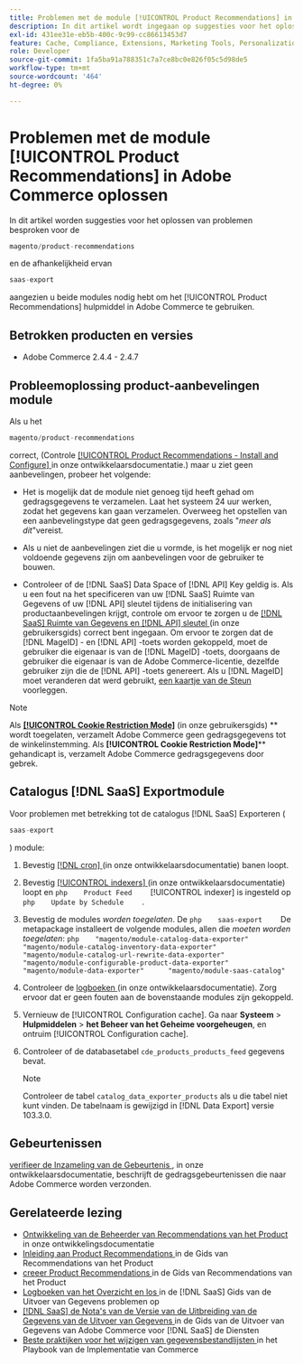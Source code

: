```yaml
---
title: Problemen met de module [!UICONTROL Product Recommendations] in Adobe Commerce oplossen
description: In dit artikel wordt ingegaan op suggesties voor het oplossen van problemen voor de module [!UICONTROL Product Recommendations] in Adobe Commerce.
exl-id: 431ee31e-eb5b-400c-9c99-cc86613453d7
feature: Cache, Compliance, Extensions, Marketing Tools, Personalization, Products, Recommendations
role: Developer
source-git-commit: 1fa5ba91a788351c7a7ce8bc0e826f05c5d98de5
workflow-type: tm+mt
source-wordcount: '464'
ht-degree: 0%

---
```


# Problemen met de module [!UICONTROL Product Recommendations] in Adobe Commerce oplossen

In dit artikel worden suggesties voor het oplossen van problemen besproken voor de

```php
magento/product-recommendations
```

en de afhankelijkheid ervan

```php
saas-export
```

aangezien u beide modules nodig hebt om het [!UICONTROL Product Recommendations] hulpmiddel in Adobe Commerce te gebruiken.

## Betrokken producten en versies

* Adobe Commerce 2.4.4 - 2.4.7

## Probleemoplossing product-aanbevelingen module

Als u het

```php
magento/product-recommendations
```

correct, (Controle [[!UICONTROL Product Recommendations - Install and Configure] ](https://experienceleague.adobe.com/en/docs/commerce-merchant-services/product-recommendations/getting-started/install-configure) in onze ontwikkelaarsdocumentatie.) maar u ziet geen aanbevelingen, probeer het volgende:

* Het is mogelijk dat de module niet genoeg tijd heeft gehad om gedragsgegevens te verzamelen. Laat het systeem 24 uur werken, zodat het gegevens kan gaan verzamelen. Overweeg het opstellen van een aanbevelingstype dat geen gedragsgegevens, zoals &quot;*meer als dit*&quot;vereist.

* Als u niet de aanbevelingen ziet die u vormde, is het mogelijk er nog niet voldoende gegevens zijn om aanbevelingen voor de gebruiker te bouwen.

* Controleer of de [!DNL SaaS] Data Space of [!DNL API] Key geldig is. Als u een fout na het specificeren van uw [!DNL SaaS] Ruimte van Gegevens of uw [!DNL API] sleutel tijdens de initialisering van productaanbevelingen krijgt, controle om ervoor te zorgen u de [[!DNL SaaS]  Ruimte van Gegevens en  [!DNL API]  sleutel ](https://experienceleague.adobe.com/en/docs/commerce-admin/config/services/saas) (in onze gebruikersgids) correct bent ingegaan. Om ervoor te zorgen dat de [!DNL MageID] - en [!DNL API] -toets worden gekoppeld, moet de gebruiker die eigenaar is van de [!DNL MageID] -toets, doorgaans de gebruiker die eigenaar is van de Adobe Commerce-licentie, dezelfde gebruiker zijn die de [!DNL API] -toets genereert. Als u [!DNL MageID] moet veranderen dat werd gebruikt, [ een kaartje van de Steun ](/help/help-center-guide/help-center/magento-help-center-user-guide.md#submit-ticket) voorleggen.

>[!NOTE]
>
>Als [**[!UICONTROL Cookie Restriction Mode]**](https://experienceleague.adobe.com/en/docs/commerce-admin/start/compliance/privacy/compliance-cookie-law) (in onze gebruikersgids) ** wordt toegelaten, verzamelt Adobe Commerce geen gedragsgegevens tot de winkelinstemming. Als **[!UICONTROL Cookie Restriction Mode]**** gehandicapt is, verzamelt Adobe Commerce gedragsgegevens door gebrek.

## Catalogus [!DNL SaaS] Exportmodule

Voor problemen met betrekking tot de catalogus [!DNL SaaS] Exporteren (

```php
saas-export
```

) module:

1. Bevestig [[!DNL cron] ](https://experienceleague.adobe.com/en/docs/commerce-operations/configuration-guide/cli/configure-cron-jobs) (in onze ontwikkelaarsdocumentatie) banen loopt.
1. Bevestig [[!UICONTROL indexers] ](https://experienceleague.adobe.com/en/docs/commerce-operations/configuration-guide/cli/manage-indexers) (in onze ontwikkelaarsdocumentatie) loopt en    ```php    Product Feed    ```    [!UICONTROL indexer] is ingesteld op    ```php    Update by Schedule    ```    .
1. Bevestig de modules *worden toegelaten*. De    ```php    saas-export    ```    De metapackage installeert de volgende modules, allen die *moeten worden toegelaten*:    ```php    "magento/module-catalog-data-exporter"      "magento/module-catalog-inventory-data-exporter"      "magento/module-catalog-url-rewrite-data-exporter"      "magento/module-configurable-product-data-exporter"      "magento/module-data-exporter"      "magento/module-saas-catalog"    ```
1. Controleer de [ logboeken ](https://experienceleague.adobe.com/en/docs/commerce-operations/configuration-guide/cli/enable-logging) (in onze ontwikkelaarsdocumentatie). Zorg ervoor dat er geen fouten aan de bovenstaande modules zijn gekoppeld.
1. Vernieuw de [!UICONTROL Configuration cache]. Ga naar **Systeem** > **Hulpmiddelen** > **het Beheer van het Geheime voorgeheugen**, en ontruim [!UICONTROL Configuration cache].
1. Controleer of de databasetabel `cde_products_products_feed` gegevens bevat.

   >[!NOTE]
   >
   >Controleer de tabel `catalog_data_exporter_products` als u die tabel niet kunt vinden. De tabelnaam is gewijzigd in [!DNL Data Export] versie 103.3.0.

## Gebeurtenissen

[ verifieer de Inzameling van de Gebeurtenis ](https://experienceleague.adobe.com/en/docs/commerce-merchant-services/product-recommendations/getting-started/verify), in onze ontwikkelaarsdocumentatie, beschrijft de gedragsgebeurtenissen die naar Adobe Commerce worden verzonden.

## Gerelateerde lezing

* [ Ontwikkeling van de Beheerder van Recommendations van het Product ](https://experienceleague.adobe.com/en/docs/commerce-merchant-services/product-recommendations/developer/development-overview) in onze ontwikkelingsdocumentatie
* [ Inleiding aan Product Recommendations ](https://experienceleague.adobe.com/en/docs/commerce-merchant-services/product-recommendations/overview) in de Gids van Recommendations van het Product
* [ creeer Product Recommendations ](https://experienceleague.adobe.com/en/docs/commerce-merchant-services/product-recommendations/admin/create) in de Gids van Recommendations van het Product
* [ Logboeken van het Overzicht en los ](https://experienceleague.adobe.com/en/docs/commerce-merchant-services/saas-data-export/troubleshooting-logging) in de [!DNL SaaS] Gids van de Uitvoer van Gegevens problemen op
* [[!DNL SaaS]  de Nota&#39;s van de Versie van de Uitbreiding van de Gegevens van de Uitvoer van Gegevens ](https://experienceleague.adobe.com/en/docs/commerce-merchant-services/saas-data-export/release-notes) in de Gids van de Uitvoer van Gegevens van Adobe Commerce voor [!DNL SaaS] de Diensten
* [ Beste praktijken voor het wijzigen van gegevensbestandlijsten ](https://experienceleague.adobe.com/en/docs/commerce-operations/implementation-playbook/best-practices/development/modifying-core-and-third-party-tables#why-adobe-recommends-avoiding-modifications) in het Playbook van de Implementatie van Commerce

